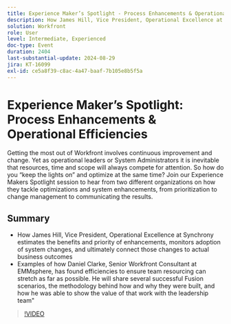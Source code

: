 ```yaml
---
title: Experience Maker’s Spotlight - Process Enhancements & Operational Efficiencies
description: How James Hill, Vice President, Operational Excellence at Synchrony estimates the benefits and priority of enhancements, monitors adoption of system changes, and ultimately connect those changes to actual business outcomes  Examples of how Daniel Clarke, Senior Workfront Consultant at EMMsphere, has found efficiencies to ensure team resourcing can stretch as far as possible. He will share several successful Fusion scenarios, the methodology behind how and why they were built, and how he was able to show the value of that work with the leadership team"
solution: Workfront
role: User
level: Intermediate, Experienced
doc-type: Event
duration: 2404
last-substantial-update: 2024-08-29
jira: KT-16099
exl-id: ce5a8f39-c8ac-4a47-baaf-7b105e8b5f5a
---
```

# Experience Maker’s Spotlight: Process Enhancements & Operational Efficiencies

Getting the most out of Workfront involves continuous improvement and change. Yet as operational leaders or System Administrators it is inevitable that resources, time and scope will always compete for attention. So how do you “keep the lights on” and optimize at the same time? Join our Experience Makers Spotlight session to hear from two different organizations on how they tackle optimizations and system enhancements, from prioritization to change management to communicating the results. 

## Summary

* How James Hill, Vice President, Operational Excellence at Synchrony estimates the benefits and priority of enhancements, monitors adoption of system changes, and ultimately connect those changes to actual business outcomes 
* Examples of how Daniel Clarke, Senior Workfront Consultant at EMMsphere, has found efficiencies to ensure team resourcing can stretch as far as possible. He will share several successful Fusion scenarios, the methodology behind how and why they were built, and how he was able to show the value of that work with the leadership team"

>[!VIDEO](https://video.tv.adobe.com/v/3433199/?learn=on)
